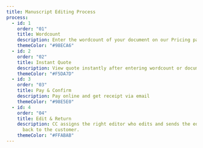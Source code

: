 ```yaml
---
title: Manuscript Editing Process
process:
  - id: 1
    order: "01"
    title: Wordcount
    description: Enter the wordcount of your document on our Pricing page
    themeColor: "#98ECA6"
  - id: 2
    order: "02"
    title: Instant Quote
    description: View quote instantly after entering wordcount or document upload
    themeColor: "#F5DA7D"
  - id: 3
    order: "03"
    title: Pay & Confirm
    description: Pay online and get receipt via email
    themeColor: "#98E5E0"
  - id: 4
    order: "04"
    title: Edit & Return
    description: CC assigns the right editor who edits and sends the edited document
      back to the customer.
    themeColor: "#FFABAB"
---
```

